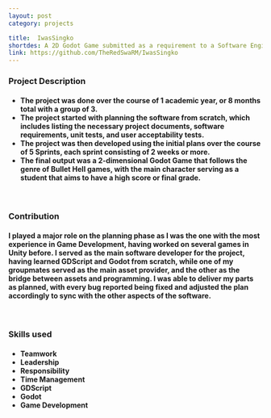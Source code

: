 ```yaml
---
layout: post
category: projects

title:  IwasSingko
shortdes: A 2D Godot Game submitted as a requirement to a Software Engineering Course
link: https://github.com/TheRedSwaRM/IwasSingko
---
```

<h3>Project Description</h3>
<h4>
    <ul>
        <li>The project was done over the course of 1 academic year, or 8 months total with a group of 3.</li>
        <li>The project started with planning the software from scratch, which includes listing the necessary project documents, software requirements, unit tests, and user acceptability tests.</li>
        <li>The project was then developed using the initial plans over the course of 5 Sprints, each sprint consisting of 2 weeks or more.</li>
        <li>The final output was a 2-dimensional Godot Game that follows the genre of Bullet Hell games, with the main character serving as a student that aims to have a high score or final grade.</li>
    </ul>
</h4>
<br>
<h3>Contribution</h3>
<h4>
    I played a major role on the planning phase as I was the one with the most experience in Game Development, having worked on several games in Unity before. I served as the main software developer for the project, having learned GDScript and Godot from scratch, while one of my groupmates served as the main asset provider, and the other as the bridge between assets and programming. I was able to deliver my parts as planned, with every bug reported being fixed and adjusted the plan accordingly to sync with the other aspects of the software. 
</h4>
<br>
<h3>Skills used</h3>
<h4>
    <ul>
        <li>Teamwork</li>
        <li>Leadership</li>
        <li>Responsibility</li>
        <li>Time Management</li>
        <li>GDScript</li>
        <li>Godot</li>
        <li>Game Development</li>
    </ul>
</h4>